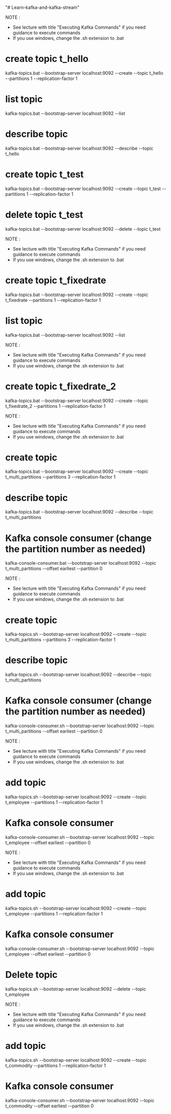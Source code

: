 "# Learn-kafka-and-kafka-stream" 

NOTE : 
- See lecture with title "Executing Kafka Commands" if you need guidance to execute commands
- If you use windows, change the .sh extension to .bat

# create topic t_hello
kafka-topics.bat --bootstrap-server localhost:9092 --create --topic t_hello --partitions 1 --replication-factor 1

# list topic
kafka-topics.bat --bootstrap-server localhost:9092 --list

# describe topic
kafka-topics.bat --bootstrap-server localhost:9092 --describe --topic t_hello

# create topic t_test
kafka-topics.bat --bootstrap-server localhost:9092 --create --topic t_test --partitions 1 --replication-factor 1

# delete topic t_test
kafka-topics.bat --bootstrap-server localhost:9092 --delete --topic t_test

NOTE : 
- See lecture with title "Executing Kafka Commands" if you need guidance to execute commands
- If you use windows, change the .sh extension to .bat


# create topic t_fixedrate
kafka-topics.bat --bootstrap-server localhost:9092 --create --topic t_fixedrate --partitions 1 --replication-factor 1

# list topic
kafka-topics.bat --bootstrap-server localhost:9092 --list

NOTE : 
- See lecture with title "Executing Kafka Commands" if you need guidance to execute commands
- If you use windows, change the .sh extension to .bat

# create topic t_fixedrate_2
kafka-topics.bat --bootstrap-server localhost:9092 --create --topic t_fixedrate_2 --partitions 1 --replication-factor 1

NOTE : 
- See lecture with title "Executing Kafka Commands" if you need guidance to execute commands
- If you use windows, change the .sh extension to .bat


# create topic
kafka-topics.bat --bootstrap-server localhost:9092 --create --topic t_multi_partitions --partitions 3 --replication-factor 1

# describe topic
kafka-topics.bat --bootstrap-server localhost:9092 --describe --topic t_multi_partitions

# Kafka console consumer (change the partition number as needed)
kafka-console-consumer.bat --bootstrap-server localhost:9092 --topic t_multi_partitions --offset earliest --partition 0

NOTE : 
- See lecture with title "Executing Kafka Commands" if you need guidance to execute commands
- If you use windows, change the .sh extension to .bat


# create topic
kafka-topics.sh --bootstrap-server localhost:9092 --create --topic t_multi_partitions --partitions 3 --replication-factor 1

# describe topic
kafka-topics.sh --bootstrap-server localhost:9092 --describe --topic t_multi_partitions

# Kafka console consumer (change the partition number as needed)
kafka-console-consumer.sh --bootstrap-server localhost:9092 --topic t_multi_partitions --offset earliest --partition 0

NOTE : 
- See lecture with title "Executing Kafka Commands" if you need guidance to execute commands
- If you use windows, change the .sh extension to .bat


# add topic
kafka-topics.sh --bootstrap-server localhost:9092 --create --topic t_employee --partitions 1 --replication-factor 1

# Kafka console consumer
kafka-console-consumer.sh --bootstrap-server localhost:9092 --topic t_employee --offset earliest --partition 0

NOTE : 
- See lecture with title "Executing Kafka Commands" if you need guidance to execute commands
- If you use windows, change the .sh extension to .bat


# add topic
kafka-topics.sh --bootstrap-server localhost:9092 --create --topic t_employee --partitions 1 --replication-factor 1

# Kafka console consumer
kafka-console-consumer.sh --bootstrap-server localhost:9092 --topic t_employee --offset earliest --partition 0

# Delete topic
kafka-topics.sh --bootstrap-server localhost:9092 --delete --topic t_employee

NOTE : 
- See lecture with title "Executing Kafka Commands" if you need guidance to execute commands
- If you use windows, change the .sh extension to .bat


# add topic
kafka-topics.sh --bootstrap-server localhost:9092 --create --topic t_commodity --partitions 1 --replication-factor 1

# Kafka console consumer
kafka-console-consumer.sh --bootstrap-server localhost:9092 --topic t_commodity --offset earliest --partition 0
